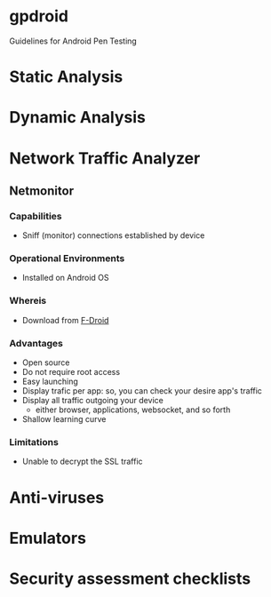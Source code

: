 # gpdroid 
Guidelines for Android Pen Testing

# Static Analysis

# Dynamic Analysis

# Network Traffic Analyzer
## Netmonitor

### Capabilities
* Sniff (monitor) connections established by device

### Operational Environments
* Installed on Android OS

### Whereis
* Download from [F-Droid](https://f-droid.org/en/packages/org.secuso.privacyfriendlynetmonitor/)

### Advantages
* Open source
* Do not require root access
* Easy launching
* Display trafic per app: so, you can check your desire app's traffic
* Display all traffic outgoing your device
  * either browser, applications, websocket, and so forth
* Shallow learning curve  

### Limitations
- Unable to decrypt the SSL traffic

# Anti-viruses

# Emulators

# Security assessment checklists
